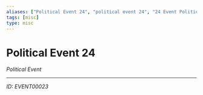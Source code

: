 ```yaml
---
aliases: ["Political Event 24", "political event 24", "24 Event Political"]
tags: [misc]
type: misc
---
```


# Political Event 24

*Political Event*

---
*ID: EVENT00023*